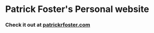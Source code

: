 # Patrick Foster's Personal website

### Check it out at [patrickrfoster.com](https://www.patrickrfoster.com)